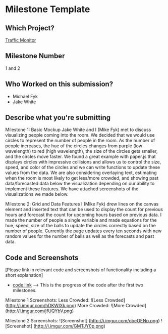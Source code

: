 # Milestone Template

## Which Project?
[Traffic Monitor](https://github.com/atlastrafficmonitor)

## Milestone Number
1 and 2

## Who Worked on this submission?
* Michael Fyk
* Jake White

## Describe what you're submitting

Milestone 1: Basic Mockup
Jake White and I (Mike Fyk) met to discuss visualizing people coming into the room. We decided that we would use circles to represent the number of people in the room. As the number of people increases, the hue of the circles changes from purple (low wavelength) to red (high wavelength), the size of the circles gets smaller, and the circles move faster. We found a great example with paper.js that displays circles with impressive collisions and allows us to control the size, speed, and color of the circles and we can write functions to update these values from the data. We are also considering overlaying text, estimating when the room is most likely to get less/more crowded, and showing past data/forecasted data below the visualization depending on our ability to implement these features. We have attached screenshots of the visualizations we made below.

Milestone 2: Grid and Data Features
I (Mike Fyk) drew lines on the canvas element and inserted text that can be used to display the count for previous hours and forecast the count for upcoming hours based on previous data. I made the number of people a single variable and made equations for the hue, speed, size of the balls to update the circles correctly based on the number of people. Currently the page updates every ten seconds with new random values for the number of balls as well as the forecasts and past data. 

## Code and Screenshots
[Please link in relevant code and screenshots of functionality including a short explanation]
* [code link](https://github.com/atlastrafficmonitor/atlas-traffic-client/blob/master/app/index.html) --> This is the progress of the code after the first two milestones. 

Milestone 1 Screenshots:
Less Crowded:
![Less Crowded] (http://i.imgur.com/hDKWIXk.png)
More Crowded:
![More Crowded] (http://i.imgur.com/jfUQYbV.png)

Milestone 2 Screenshots:
![Screenshot] (http://i.imgur.com/obeOENp.png)
![Screenshot] (http://i.imgur.com/GMTJY0p.png)



